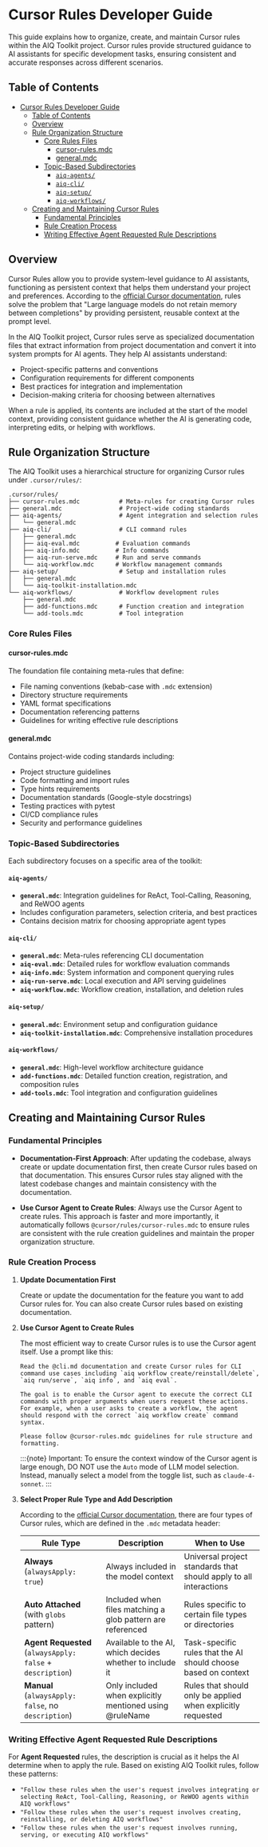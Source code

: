 <!--
SPDX-FileCopyrightText: Copyright (c) 2025, NVIDIA CORPORATION & AFFILIATES. All rights reserved.
SPDX-License-Identifier: Apache-2.0

Licensed under the Apache License, Version 2.0 (the "License");
you may not use this file except in compliance with the License.
You may obtain a copy of the License at

http://www.apache.org/licenses/LICENSE-2.0

Unless required by applicable law or agreed to in writing, software
distributed under the License is distributed on an "AS IS" BASIS,
WITHOUT WARRANTIES OR CONDITIONS OF ANY KIND, either express or implied.
See the License for the specific language governing permissions and
limitations under the License.
-->

# Cursor Rules Developer Guide

This guide explains how to organize, create, and maintain Cursor rules within the AIQ Toolkit project. Cursor rules provide structured guidance to AI assistants for specific development tasks, ensuring consistent and accurate responses across different scenarios.

## Table of Contents

- [Cursor Rules Developer Guide](#cursor-rules-developer-guide)
  - [Table of Contents](#table-of-contents)
  - [Overview](#overview)
  - [Rule Organization Structure](#rule-organization-structure)
    - [Core Rules Files](#core-rules-files)
      - [cursor-rules.mdc](#cursor-rulesmdc)
      - [general.mdc](#generalmdc)
    - [Topic-Based Subdirectories](#topic-based-subdirectories)
      - [`aiq-agents/`](#aiq-agents)
      - [`aiq-cli/`](#aiq-cli)
      - [`aiq-setup/`](#aiq-setup)
      - [`aiq-workflows/`](#aiq-workflows)
  - [Creating and Maintaining Cursor Rules](#creating-and-maintaining-cursor-rules)
    - [Fundamental Principles](#fundamental-principles)
    - [Rule Creation Process](#rule-creation-process)
    - [Writing Effective Agent Requested Rule Descriptions](#writing-effective-agent-requested-rule-descriptions)

## Overview

Cursor Rules allow you to provide system-level guidance to AI assistants, functioning as persistent context that helps them understand your project and preferences. According to the [official Cursor documentation](https://docs.cursor.com/context/rules), rules solve the problem that "Large language models do not retain memory between completions" by providing persistent, reusable context at the prompt level.

In the AIQ Toolkit project, Cursor rules serve as specialized documentation files that extract information from project documentation and convert it into system prompts for AI agents. They help AI assistants understand:

* Project-specific patterns and conventions
* Configuration requirements for different components
* Best practices for integration and implementation
* Decision-making criteria for choosing between alternatives

When a rule is applied, its contents are included at the start of the model context, providing consistent guidance whether the AI is generating code, interpreting edits, or helping with workflows.

## Rule Organization Structure

The AIQ Toolkit uses a hierarchical structure for organizing Cursor rules under `.cursor/rules/`:

```
.cursor/rules/
├── cursor-rules.mdc           # Meta-rules for creating Cursor rules
├── general.mdc                # Project-wide coding standards
├── aiq-agents/                # Agent integration and selection rules
│   └── general.mdc
├── aiq-cli/                   # CLI command rules
│   ├── general.mdc
│   ├── aiq-eval.mdc          # Evaluation commands
│   ├── aiq-info.mdc          # Info commands
│   ├── aiq-run-serve.mdc     # Run and serve commands
│   └── aiq-workflow.mdc      # Workflow management commands
├── aiq-setup/                 # Setup and installation rules
│   ├── general.mdc
│   └── aiq-toolkit-installation.mdc
└── aiq-workflows/             # Workflow development rules
    ├── general.mdc
    ├── add-functions.mdc      # Function creation and integration
    └── add-tools.mdc          # Tool integration
```

### Core Rules Files

#### cursor-rules.mdc
The foundation file containing meta-rules that define:
* File naming conventions (kebab-case with `.mdc` extension)
* Directory structure requirements
* YAML format specifications
* Documentation referencing patterns
* Guidelines for writing effective rule descriptions

#### general.mdc
Contains project-wide coding standards including:
* Project structure guidelines
* Code formatting and import rules
* Type hints requirements
* Documentation standards (Google-style docstrings)
* Testing practices with pytest
* CI/CD compliance rules
* Security and performance guidelines

### Topic-Based Subdirectories

Each subdirectory focuses on a specific area of the toolkit:

#### `aiq-agents/`
* **`general.mdc`**: Integration guidelines for ReAct, Tool-Calling, Reasoning, and ReWOO agents
* Includes configuration parameters, selection criteria, and best practices
* Contains decision matrix for choosing appropriate agent types

#### `aiq-cli/`
* **`general.mdc`**: Meta-rules referencing CLI documentation
* **`aiq-eval.mdc`**: Detailed rules for workflow evaluation commands
* **`aiq-info.mdc`**: System information and component querying rules
* **`aiq-run-serve.mdc`**: Local execution and API serving guidelines
* **`aiq-workflow.mdc`**: Workflow creation, installation, and deletion rules

#### `aiq-setup/`
* **`general.mdc`**: Environment setup and configuration guidance
* **`aiq-toolkit-installation.mdc`**: Comprehensive installation procedures

#### `aiq-workflows/`
* **`general.mdc`**: High-level workflow architecture guidance
* **`add-functions.mdc`**: Detailed function creation, registration, and composition rules
* **`add-tools.mdc`**: Tool integration and configuration guidelines

## Creating and Maintaining Cursor Rules

### Fundamental Principles

* **Documentation-First Approach**: After updating the codebase, always create or update documentation first, then create Cursor rules based on that documentation. This ensures Cursor rules stay aligned with the latest codebase changes and maintain consistency with the documentation.

* **Use Cursor Agent to Create Rules**: Always use the Cursor Agent to create rules. This approach is faster and more importantly, it automatically follows `@cursor/rules/cursor-rules.mdc` to ensure rules are consistent with the rule creation guidelines and maintain the proper organization structure.

### Rule Creation Process

1. **Update Documentation First**
   
   Create or update the documentation for the feature you want to add Cursor rules for. You can also create Cursor rules based on existing documentation.

2. **Use Cursor Agent to Create Rules**
   
   The most efficient way to create Cursor rules is to use the Cursor agent itself. Use a prompt like this:

   ```
   Read the @cli.md documentation and create Cursor rules for CLI command use cases including `aiq workflow create/reinstall/delete`, `aiq run/serve`, `aiq info`, and `aiq eval`. 
   
   The goal is to enable the Cursor agent to execute the correct CLI commands with proper arguments when users request these actions. For example, when a user asks to create a workflow, the agent should respond with the correct `aiq workflow create` command syntax.
   
   Please follow @cursor-rules.mdc guidelines for rule structure and formatting.
   ```

   :::{note}
   Important: To ensure the context window of the Cursor agent is large enough, DO NOT use the `Auto` mode of LLM model selection. Instead, manually select a model from the toggle list, such as `claude-4-sonnet`.
   :::

3. **Select Proper Rule Type and Add Description**
   
   According to the [official Cursor documentation](https://docs.cursor.com/context/rules), there are four types of Cursor rules, which are defined in the `.mdc` metadata header:

   | Rule Type | Description | When to Use |
   |-----------|-------------|-------------|
   | **Always** (`alwaysApply: true`) | Always included in the model context | Universal project standards that should apply to all interactions |
   | **Auto Attached** (with `globs` pattern) | Included when files matching a glob pattern are referenced | Rules specific to certain file types or directories |
   | **Agent Requested** (`alwaysApply: false` + `description`) | Available to the AI, which decides whether to include it | Task-specific rules that the AI should choose based on context |
   | **Manual** (`alwaysApply: false`, no `description`) | Only included when explicitly mentioned using @ruleName | Rules that should only be applied when explicitly requested |

### Writing Effective Agent Requested Rule Descriptions

   For **Agent Requested** rules, the description is crucial as it helps the AI determine when to apply the rule. Based on existing AIQ Toolkit rules, follow these patterns:

   * `"Follow these rules when the user's request involves integrating or selecting ReAct, Tool-Calling, Reasoning, or ReWOO agents within AIQ workflows"`
   * `"Follow these rules when the user's request involves creating, reinstalling, or deleting AIQ workflows"`
   * `"Follow these rules when the user's request involves running, serving, or executing AIQ workflows"`
